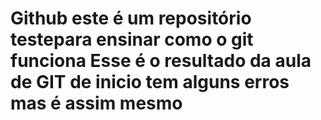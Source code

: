 #  Github este é um repositório testepara ensinar como o git funciona             Esse é o resultado da aula de GIT de inicio tem alguns erros mas é assim mesmo 
